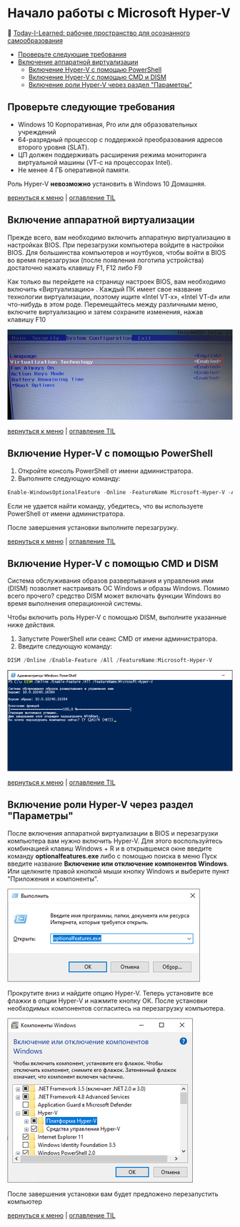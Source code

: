 # Начало работы с Microsoft Hyper-V

📖 [Today-I-Learned: рабочее пространство для осознанного самообразования](../README.md)

- [Проверьте следующие требования](#1)
- [Включение аппаратной виртуализации](#2)
  - [Включение Hyper-V с помощью PowerShell](#2-1)
  - [Включение Hyper-V с помощью CMD и DISM](#2-2)
  - [Включение роли Hyper-V через раздел "Параметры"](#2-3)

## Проверьте следующие требования

<a id="1"></a>

- Windows 10 Корпоративная, Pro или для образовательных учреждений
- 64-разрядный процессор с поддержкой преобразования адресов второго уровня (SLAT).
- ЦП должен поддерживать расширения режима мониторинга виртуальной машины (VT-c на процессорах Intel).
- Не менее 4 ГБ оперативной памяти.

Роль Hyper-V **невозможно** установить в Windows 10 Домашняя.

[вернуться к меню](#hyper-v) | [оглавление TIL](/README.md#start)

## Включение аппаратной виртуализации

<a id="2"></a>

Прежде всего, вам необходимо включить аппаратную виртуализацию в настройках BIOS. При перезагрузки компьютера войдите в настройки BIOS. Для большинства компьютеров и ноутбуков, чтобы войти в BIOS во время перезагрузки (после появления логотипа устройства) достаточно нажать клавишу F1, F12 либо F9

Как только вы перейдете на страницу настроек BIOS, вам необходимо включить «Виртуализацию» . Каждый ПК имеет свое название технологии виртуализации, поэтому ищите «Intel VT-x», «Intel VT-d» или что-нибудь в этом роде. Перемещайтесь между различными меню, включите виртуализацию и затем сохраните изменения, нажав клавишу F10

![Hyper-V](/img/Hyper-V/hyper-v-bios.jfif)

[вернуться к меню](#hyper-v) | [оглавление TIL](/README.md#start)

## Включение Hyper-V с помощью PowerShell

<a id="2-1"></a>

1. Откройте консоль PowerShell от имени администратора.
2. Выполните следующую команду:

```powershell
Enable-WindowsOptionalFeature -Online -FeatureName Microsoft-Hyper-V -All
```

Если не удается найти команду, убедитесь, что вы используете PowerShell от имени администратора.

После завершения установки выполните перезагрузку.

[вернуться к меню](#hyper-v) | [оглавление TIL](/README.md#start)

## Включение Hyper-V с помощью CMD и DISM

<a id="2-2"></a>

Система обслуживания образов развертывания и управления ими (DISM) позволяет настраивать ОС Windows и образы Windows. Помимо всего прочего? средство DISM может включать функции Windows во время выполнения операционной системы.

Чтобы включить роль Hyper-V с помощью DISM, выполните указанные ниже действия.

1. Запустите PowerShell или сеанс CMD от имени администратора.
2. Введите следующую команду:

```powershell
DISM /Online /Enable-Feature /All /FeatureName:Microsoft-Hyper-V
```

![Hyper-V](/img/Hyper-V/hyper-v-powershell.png)

[вернуться к меню](#hyper-v) | [оглавление TIL](/README.md#start)

## Включение роли Hyper-V через раздел "Параметры"

<a id="2-3"></a>

После включения аппаратной виртуализации в BIOS и перезагрузки компьютера вам нужно включить Hyper-V. Для этого воспользуйтесь комбинацией клавиш Windows + R и в открывшемся окне введите команду **optionalfeatures.exe** либо с помощью поиска в меню Пуск введите название **Включение или отключение компонентов Windows**. Или щелкните правой кнопкой мыши кнопку Windows и выберите пункт "Приложения и компоненты".

![Hyper-V](/img/Hyper-V/hyper-v-optionalfeatures-01.png)

Прокрутите вниз и найдите опцию Hyper-V. Теперь установите все флажки в опции Hyper-V и нажмите кнопку ОК. После установки необходимых компонентов согласитесь на перезагрузку компьютера.

![Hyper-V](/img/Hyper-V/hyper-v-optionalfeatures-02.png)

После завершения установки вам будет предложено перезапустить компьютер

[вернуться к меню](#hyper-v) | [оглавление TIL](/README.md#start)
